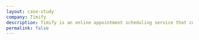 ```yaml
---
layout: case-study
company: Timify
description: Timify is an online appointment scheduling service that connects service providers with clients. When they decided it was time to re-engineer their existing product, they trusted us to set them up for future success.
permalink: false
---
```

